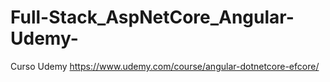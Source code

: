 # Full-Stack_AspNetCore_Angular-Udemy-
Curso Udemy https://www.udemy.com/course/angular-dotnetcore-efcore/
